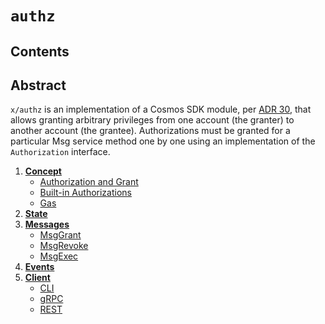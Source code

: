 <!--
order: 0
title: Authz Overview
parent:
  title: "authz"
-->

# `authz`

## Contents

## Abstract

`x/authz` is an implementation of a Cosmos SDK module, per [ADR 30](https://github.com/opzlabs/cosmos-sdk/blob/main/docs/architecture/adr-030-authz-module.md), that allows
granting arbitrary privileges from one account (the granter) to another account (the grantee). Authorizations must be granted for a particular Msg service method one by one using an implementation of the `Authorization` interface.

1. **[Concept](01_concepts.md)**
    * [Authorization and Grant](01_concepts.md#Authorization-and-Grant)
    * [Built-in Authorizations](01_concepts.md#Built-in-Authorizations)
    * [Gas](01_concepts.md#gas)
2. **[State](02_state.md)**
3. **[Messages](03_messages.md)**
    * [MsgGrant](03_messages.md#MsgGrant)
    * [MsgRevoke](03_messages.md#MsgRevoke)
    * [MsgExec](03_messages.md#MsgExec)
4. **[Events](04_events.md)**
5. **[Client](05_client.md)**
    * [CLI](05_client.md#cli)
    * [gRPC](05_client.md#grpc)
    * [REST](05_client.md#rest)
